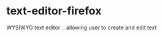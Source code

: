 text-editor-firefox
===================

WYSIWYG text editor .. allowing user to create and edit text
